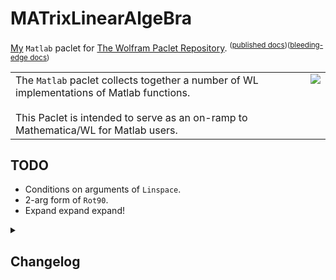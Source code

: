 # MATrixLinearAlgeBra
[My](https://resources.wolframcloud.com/publishers/resources?PublisherID=TheRealCStover) `Matlab` paclet for [The Wolfram Paclet Repository](https://resources.wolframcloud.com/PacletRepository). <sup>([published docs]())</sup><sup>([bleeding-edge docs]())</sup>

<table>
  <tr>
    <td valign = "top">
      The <code>Matlab</code> paclet collects together a number of WL implementations of Matlab functions.
      <br><br>
        This Paclet is intended to serve as an on-ramp to Mathematica/WL for Matlab users.
    </td>
    <td valign = "top">
      <img src = "https://github.com/stoverc/Matlab/blob/main/img/logo2.png">
    </td>
  </tr>
 </table>
 
<!--[![View notebooks](https://wolfr.am/HAAhzkRq)](https://wolfr.am/15vauXgrU)-->
 
## TODO
* Conditions on arguments of <code>Linspace</code>.
* 2-arg form of <code>Rot90</code>.
* Expand expand expand!

<details>
<summary><h2>Changelog</h2></summary>
  <details>
  <summary><h4>20 Sep 2022</h4></summary>
  <ol>
    <li>Later, made a (very sparse) main guide page.</li>
    <li>Initial commit. This version contains definitions four functions plus some skeleton documentation for each. Much more fleshing out is needed.</li>
  </ol>
  </details>
</details>
